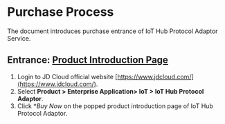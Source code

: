 # Purchase Process

The document introduces purchase entrance of IoT Hub Protocol Adaptor Service.

## Entrance: [Product Introduction Page](https://www.jdcloud.com/en/products/iot-protocol-adaptor)
1. Login to JD Cloud official website [https://www.jdcloud.com/](https://www.jdcloud.com/).
2. Select **Product > Enterprise Application> IoT > IoT Hub Protocol Adaptor**.
3. Click **Buy Now* on the popped product introduction page of IoT Hub Protocol Adaptor.
